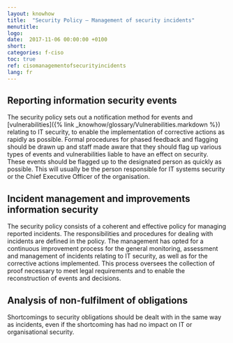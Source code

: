 ```yaml
---
layout: knowhow
title:  "Security Policy – Management of security incidents"
menutitle:
logo:
date:  2017-11-06 00:00:00 +0100
short:
categories: f-ciso
toc: true
ref: cisomanagementofsecurityincidents
lang: fr
---
```

## Reporting information security events
The security policy sets out a notification method for events and [vulnerabilities]({% link _knowhow/glossary/Vulnerabilities.markdown %}) relating to IT security, to enable the implementation of corrective actions as rapidly as possible. Formal procedures for phased feedback and flagging should be drawn up and staff made aware that they should flag up various types of events and vulnerabilities liable to have an effect on security. These events should be flagged up to the designated person as quickly as possible. This will usually be the person responsible for IT systems security or the Chief Executive Officer of the organisation.

## Incident management and improvements information security
The security policy consists of a coherent and effective policy for managing reported incidents. The responsibilities and procedures for dealing with incidents are defined in the policy. The management has opted for a continuous improvement process for the general monitoring, assessment and management of incidents relating to IT security, as well as for the corrective actions implemented. This process oversees the collection of proof necessary to meet legal requirements and to enable the reconstruction of events and decisions.

## Analysis of non-fulfilment of obligations
Shortcomings to security obligations should be dealt with in the same way as incidents, even if the shortcoming has had no impact on IT or organisational security.
